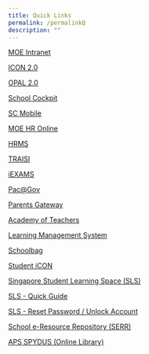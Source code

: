 ```yaml
---
title: Quick Links
permalink: /permalinkQ
description: ""
---
```


[MOE Intranet](http://intranet.moe.gov.sg/Pages/Home.aspx)

[ICON 2.0](https://workspace.google.com/dashboard)

[OPAL 2.0](https://www.opal2.moe.edu.sg/app/learner)

[School Cockpit](https://schoolcockpit.moe.gov.sg/)

[SC Mobile](https://scmobile.moe.edu.sg/)

[MOE HR Online](https://intranet.moe.gov.sg/hr_online/Pages/backup/redirect.aspx)

[HRMS](https://hrms.moe.gov.sg/)

[TRAISI](https://traisi.moe.gov.sg/AD/login.asp)

[iEXAMS](https://iexams.seab.gov.sg/)

[Pac@Gov](https://www.hrp.gov.sg/hrp/#/)

[Parents Gateway](https://pg.moe.edu.sg/)

[Academy of Teachers](https://www.academyofsingaporeteachers.moe.gov.sg/)

[Learning Management System](https://lms.wizlearn.com/LMS/Login_main.aspx)

[Schoolbag](https://www.schoolbag.edu.sg/)

[Student iCON](https://workspace.google.com/dashboard)

[Singapore Student Learning Space (SLS)](https://vle.learning.moe.edu.sg/login)

[SLS - Quick Guide](https://andersonpri.moe.edu.sg/qql/slot/u196/docs/quick_links/2019/SLS%20Annex%20-%20Website%20(1%20Feb%202019).pdf)

[SLS - Reset Password / Unlock Account](https://andersonpri.moe.edu.sg/qql/slot/u196/docs/letters/2019/Sept%202019/SLS%20Familiarisation%20Exercise%202019%20(For%20Students)%20-%20website.pdf)

[School e-Resource Repository (SERR)](https://schoolibrary.moe.edu.sg/eresourcespri/cgi-bin/spydus.exe/MSGTRN/WPAC/HOME)

[APS SPYDUS (Online Library)](https://schoolibrary.moe.edu.sg/andersonpri/cgi-bin/spydus.exe/MSGTRN/WPAC/HOME)


